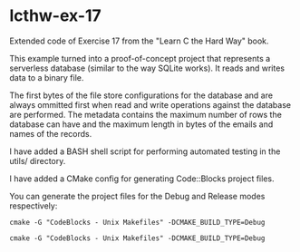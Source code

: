 # lcthw-ex-17
Extended code of Exercise 17 from the "Learn C the Hard Way" book.

This example turned into a proof-of-concept project that represents a serverless database (similar to the way SQLite works).
It reads and writes data to a binary file.

The first bytes of the file store configurations for the database and are always ommitted first when read and write operations
against the database are performed. The metadata contains the maximum number of rows the database can have and the maximum
length in bytes of the emails and names of the records.

I have added a BASH shell script for performing automated testing in the utils/ directory.

I have added a CMake config for generating Code::Blocks project files.

You can generate the project files for the Debug and Release modes respectively:

```
cmake -G "CodeBlocks - Unix Makefiles" -DCMAKE_BUILD_TYPE=Debug
```

```
cmake -G "CodeBlocks - Unix Makefiles" -DCMAKE_BUILD_TYPE=Debug
```

